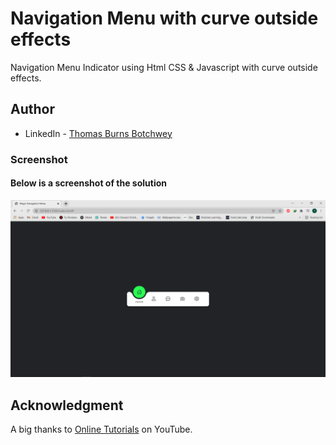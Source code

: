 # Navigation Menu with curve outside effects
 Navigation Menu Indicator using Html CSS & Javascript with curve outside effects.


## Author
- LinkedIn - [Thomas Burns Botchwey](www.linkedin.com/in/thomas-burns-botchwey-4a4315201)

### Screenshot
#### Below is a screenshot of the solution
![Screenshot of finished work](./images/Screenshot.png)


## Acknowledgment

A big thanks to [Online Tutorials](https://www.youtube.com/channel/UCbwXnUipZsLfUckBPsC7Jog) on YouTube.